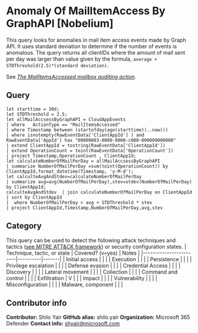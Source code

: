# Anomaly Of MailItemAccess By GraphAPI [Nobelium]

This query looks for anomalies in mail item access events made by Graph API. It uses standard deviation to determine if the number of events is anomalous. The query returns all clientIDs where the amount of mail sent per day was larger than value given by the formula, `average + STDThreshold(2.5)*(standard deviation)`.

See [*The MailItemsAccessed mailbox auditing action*](https://docs.microsoft.com/en-us/microsoft-365/compliance/mailitemsaccessed-forensics-investigations?view=o365-worldwide#the-mailitemsaccessed-mailbox-auditing-action).

## Query

```kusto
let starttime = 30d;
let STDThreshold = 2.5;
let allMailAccsessByGraphAPI = CloudAppEvents
| where   ActionType == "MailItemsAccessed"
| where Timestamp between (startofday(ago(starttime))..now())
| where isnotempty(RawEventData['ClientAppId'] ) and RawEventData['AppId'] has "00000003-0000-0000-c000-000000000000"
| extend ClientAppId = tostring(RawEventData['ClientAppId'])
| extend OperationCount = toint(RawEventData['OperationCount'])
| project Timestamp,OperationCount , ClientAppId;
let calculateNumberOfMailPerDay = allMailAccsessByGraphAPI
| summarize NumberOfMailPerDay =sum(toint(OperationCount)) by ClientAppId,format_datetime(Timestamp, 'y-M-d');
let calculteAvgAndStdev=calculateNumberOfMailPerDay
| summarize avg=avg(NumberOfMailPerDay),stev=stdev(NumberOfMailPerDay) by ClientAppId;
calculteAvgAndStdev  | join calculateNumberOfMailPerDay on ClientAppId
| sort by ClientAppId
|  where NumberOfMailPerDay > avg + STDThreshold * stev
| project ClientAppId,Timestamp,NumberOfMailPerDay,avg,stev 
```

## Category

This query can be used to detect the following attack techniques and tactics ([see MITRE ATT&CK framework](https://attack.mitre.org/)) or security configuration states.
| Technique, tactic, or state | Covered? (v=yes) | Notes |
|------------------------|----------|-------|
| Initial access |  |  |
| Execution |  |  |
| Persistence |  |  |
| Privilege escalation |  |  |
| Defense evasion |  |  |
| Credential Access |  |  |
| Discovery |  |  |
| Lateral movement |  |  |
| Collection |  |  |
| Command and control |  |  |
| Exfiltration | V |  |
| Impact |  |  |
| Vulnerability |  |  |
| Misconfiguration |  |  |
| Malware, component |  |  |

## Contributor info

**Contributor:** Shilo Yair
**GitHub alias:** shilo.yair
**Organization:** Microsoft 365 Defender
**Contact info:** shyair@microsoft.com
